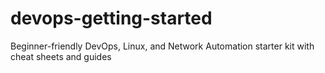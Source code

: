 # devops-getting-started
Beginner-friendly DevOps, Linux, and Network Automation starter kit with cheat sheets and guides
